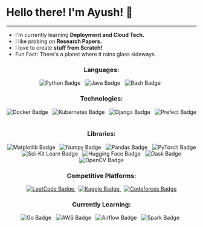 <h1 align="left">Hello there! I'm Ayush! 👋</h1>

<hr></hr>
<ul>
  <li>I'm currently learning <strong>Deployment and Cloud Tech. </strong></li>
  <li>I like probing on <strong>Research Papers.</strong></li>
  <li>I love to create <strong>stuff from Scratch!</strong></li>
  <li>Fun Fact: There's a planet where it rains glass sideways.</li>
</ul>

<h3 align="center">Languages:</h3>
<p align="center">

  <img src="https://img.shields.io/badge/Python-3776AB?style=for-the-badge&logo=python&logoColor=white" alt="Python Badge"/>
    &nbsp;
  <img src="https://img.shields.io/badge/java-%23ED8B00.svg?style=for-the-badge&logo=openjdk&logoColor=white" alt="Java Badge"/>
    &nbsp;
  <img src="https://img.shields.io/badge/Bash-4EAA25?style=for-the-badge&logo=gnubash&logoColor=white" alt="Bash Badge"/>
    &nbsp;
</p>

<h3 align="center">Technologies:</h3>
<p align="center">
  <img src="https://img.shields.io/badge/docker-%230db7ed.svg?style=for-the-badge&logo=docker&logoColor=white" alt="Docker Badge"/>
    &nbsp;
  <img src="https://img.shields.io/badge/kubernetes-%23326ce5.svg?style=for-the-badge&logo=kubernetes&logoColor=white" alt="Kubernetes Badge"/>
    &nbsp;
  <img src="https://img.shields.io/badge/django-%23092E20.svg?style=for-the-badge&logo=django&logoColor=white" alt="Django Badge"/>
    &nbsp;
  <img src="https://img.shields.io/badge/Prefect-%23ffffff.svg?style=for-the-badge&logo=prefect&logoColor=black" alt="Prefect Badge"/>
    &nbsp;
</p>

<h3 align="center">Libraries:</h3>

<p align="center">
   <img src="https://img.shields.io/badge/Matplotlib-%23ffffff.svg?style=for-the-badge&logo=Matplotlib&logoColor=black" alt="Matplotlib Badge"/>
  &nbsp;
   <img src="https://img.shields.io/badge/numpy-%23013243.svg?style=for-the-badge&logo=numpy&logoColor=white" alt="Numpy Badge"/>
  &nbsp;
   <img src="https://img.shields.io/badge/pandas-%23150458.svg?style=for-the-badge&logo=pandas&logoColor=white" alt="Pandas Badge"/>
  &nbsp;
   <img src="https://img.shields.io/badge/PyTorch-%23EE4C2C.svg?style=for-the-badge&logo=PyTorch&logoColor=white" alt="PyTorch Badge"/>
  &nbsp;
   <img src="https://img.shields.io/badge/scikit--learn-%23F7931E.svg?style=for-the-badge&logo=scikit-learn&logoColor=white" alt="Sci-Kit Learn Badge"/>
  &nbsp;
   <img src="https://img.shields.io/badge/Hugging%20Face-FFD21E?style=for-the-badge&logo=huggingface&logoColor=black" alt="Hugging Face Badge"/>
  &nbsp;
   <img src="https://img.shields.io/badge/Dask-FC6E6B?style=for-the-badge&logo=dask&logoColor=white" alt="Dask Badge"/>
  &nbsp;
   <img src="https://img.shields.io/badge/OpenCV-5C3EE8?style=for-the-badge&logo=opencv&logoColor=white" alt="OpenCV Badge"/>

</p>
  


<h3 align="center">Competitive Platforms:</h3>

<p align="center">
  <a href="https://leetcode.com/u/oR-zel/">
    <img src="https://img.shields.io/badge/LeetCode-000000?style=for-the-badge&logo=LeetCode&logoColor=#d16c06" alt="LeetCode Badge"/>
  </a>
  &nbsp;
  <a href="https://www.kaggle.com/orzzel">
    <img src="https://img.shields.io/badge/Kaggle-035a7d?style=for-the-badge&logo=kaggle&logoColor=white" alt="Kaggle Badge"/>
  </a>
  &nbsp;
  <a href="https://codeforces.com/profile/oR-zL">
    <img src="https://img.shields.io/badge/Codeforces-445f9d?style=for-the-badge&logo=Codeforces&logoColor=white" alt="Codeforces Badge"/>
  </a>
</p>

<h3 align="center">Currently Learning:</h3>
<p align="center">
  <img src="https://img.shields.io/badge/GO-00ADD8?style=for-the-badge&logo=go&logoColor=white" alt="Go Badge"/>
  &nbsp;
  <img src="https://img.shields.io/badge/AWS-232F3E?style=for-the-badge&logo=amazonwebservices&logoColor=white" alt="AWS Badge"/>
  &nbsp;
  <img src="https://img.shields.io/badge/Airflow-017CEE?style=for-the-badge&logo=apacheairflow&logoColor=black" alt="Airflow Badge"/>
  &nbsp;
  <img src="https://img.shields.io/badge/Spark-E25A1C?style=for-the-badge&logo=apachespark&logoColor=white" alt="Spark Badge"/>
  &nbsp;
</p>


